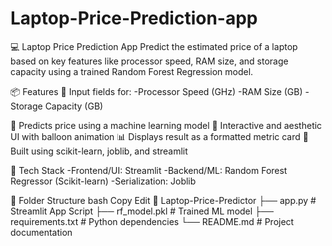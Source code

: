 # Laptop-Price-Prediction-app
💻 Laptop Price Prediction App Predict the estimated price of a laptop based on key features like processor speed, RAM size, and storage capacity using a trained Random Forest Regression model.

📦 Features 🔢 Input fields for: -Processor Speed (GHz) -RAM Size (GB) -Storage Capacity (GB)

🎯 Predicts price using a machine learning model 🎈 Interactive and aesthetic UI with balloon animation 📊 Displays result as a formatted metric card 🧠 Built using scikit-learn, joblib, and streamlit

🧰 Tech Stack -Frontend/UI: Streamlit -Backend/ML: Random Forest Regressor (Scikit-learn) -Serialization: Joblib

📁 Folder Structure bash Copy Edit 📁 Laptop-Price-Predictor ├── app.py # Streamlit App Script ├── rf_model.pkl # Trained ML model ├── requirements.txt # Python dependencies └── README.md # Project documentation

